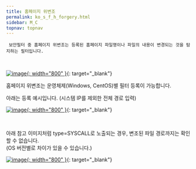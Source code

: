 ```yaml
---
title: 홈페이지 위변조
permalink: ko_s_f_h_forgery.html
sidebar: M_C
topnav: topnav
---
```


     보안필터 중 홈페이지 위변조는 등록된 홈페이지 파일명이나 파일의 내용이 변경되는 것을 탐지하는 필터입니다.

<br />

[![image](/docs/images/Manual/common/filter2/security/forgery/1.png){: width="800" }](/docs/images/Manual/common/filter2/security/forgery/1.png){: target="_blank"}

홈페이지 위변조는 운영체제(Windows, CentOS)별 필터 등록이 가능합니다.

아래는 등록 예시입니다. (시스템 IP를 제외한 전체 경로 입력)   

[![image](/docs/images/Manual/common/filter2/security/forgery/2.png){: width="800" }](/docs/images/Manual/common/filter2/security/forgery/2.png){: target="_blank"}

<br />

아래 참고 이미지처럼 type=SYSCALL로 노출되는 경우, 변조된 파일 경로까지는 확인할 수 없습니다.   
(OS 버전별로 차이가 있을 수 있습니다.)   

[![image](/docs/images/Manual/common/filter2/security/forgery/3.png){: width="800" }](/docs/images/Manual/common/filter2/security/forgery/3.png){: target="_blank"}

